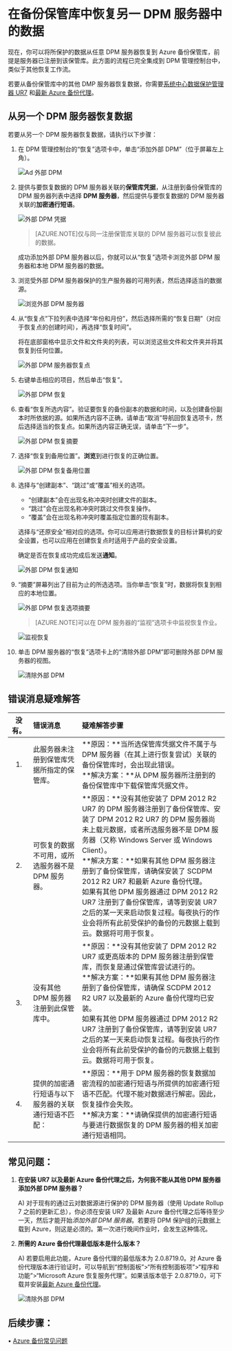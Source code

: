 <properties
	pageTitle="在备份保管库中恢复另一 DPM 服务器中的数据 | Azure"
	description="将所保护的数据从任意 DPM 服务器恢复到 Azure 备份保管库，前提是服务器已注册到该保管库。"
	services="backup"
	documentationCenter=""
	authors="giridharreddy"
	manager="shreeshd"
	editor=""/>

<tags
	ms.service="backup"
	ms.date="09/14/2015"
	wacn.date="04/12/2016"/>

# 在备份保管库中恢复另一 DPM 服务器中的数据
现在，你可以将所保护的数据从任意 DPM 服务器恢复到 Azure 备份保管库，前提是服务器已注册到该保管库。此方面的流程已完全集成到 DPM 管理控制台中，类似于其他恢复工作流。

若要从备份保管库中的其他 DMP 服务器恢复数据，你需要[系统中心数据保护管理器 UR7](https://support.microsoft.com/zh-cn/kb/3065246) 和[最新 Azure 备份代理](http://aka.ms/azurebackup_agent)。

## 从另一个 DPM 服务器恢复数据
若要从另一个 DPM 服务器恢复数据，请执行以下步骤：

1. 在 DPM 管理控制台的“恢复”选项卡中，单击“添加外部 DPM”（位于屏幕左上角）。

    ![Ad 外部 DPM](./media/backup-azure-alternate-dpm-server/add-external-dpm.png)

2. 提供与要恢复数据的 DPM 服务器关联的**保管库凭据**，从注册到备份保管库的 DPM 服务器列表中选择 **DPM 服务器**，然后提供与要恢复数据的 DPM 服务器关联的**加密通行短语**。

    ![外部 DPM 凭据](./media/backup-azure-alternate-dpm-server/external-dpm-credentials.png)

    >[AZURE.NOTE]仅与同一注册保管库关联的 DPM 服务器可以恢复彼此的数据。

    成功添加外部 DPM 服务器以后，你就可以从“恢复”选项卡浏览外部 DPM 服务器和本地 DPM 服务器的数据。

3. 浏览受外部 DPM 服务器保护的生产服务器的可用列表，然后选择适当的数据源。

    ![浏览外部 DPM 服务器](./media/backup-azure-alternate-dpm-server/browse-external-dpm.png)

4. 从“恢复点”下拉列表中选择“年份和月份”，然后选择所需的“恢复日期”（对应于恢复点的创建时间），再选择“恢复时间”。

    将在底部窗格中显示文件和文件夹的列表，可以浏览这些文件和文件夹并将其恢复到任何位置。

    ![外部 DPM 服务器恢复点](./media/backup-azure-alternate-dpm-server/external-dpm-recoverypoint.png)

5. 右键单击相应的项目，然后单击“恢复”。

    ![外部 DPM 恢复](./media/backup-azure-alternate-dpm-server/recover.png)

6. 查看“恢复所选内容”。验证要恢复的备份副本的数据和时间，以及创建备份副本时所依据的源。如果所选内容不正确，请单击“取消”导航回恢复选项卡，然后选择适当的恢复点。如果所选内容正确无误，请单击“下一步”。

    ![外部 DPM 恢复摘要](./media/backup-azure-alternate-dpm-server/external-dpm-recovery-summary.png)

7. 选择“恢复到备用位置”。**浏览**到进行恢复的正确位置。

    ![外部 DPM 恢复备用位置](./media/backup-azure-alternate-dpm-server/external-dpm-recovery-alternate-location.png)

8. 选择与“创建副本”、“跳过”或“覆盖”相关的选项。
    - “创建副本”会在出现名称冲突时创建文件的副本。
    - “跳过”会在出现名称冲突时跳过文件恢复操作。
    - “覆盖”会在出现名称冲突时覆盖指定位置的现有副本。

    选择与“还原安全”相对应的选项。你可以应用进行数据恢复的目标计算机的安全设置，也可以应用在创建恢复点时适用于产品的安全设置。

    确定是否在恢复成功完成后发送**通知**。

    ![外部 DPM 恢复通知](./media/backup-azure-alternate-dpm-server/external-dpm-recovery-notifications.png)

9. “摘要”屏幕列出了目前为止的所选选项。当你单击“恢复”时，数据将恢复到相应的本地位置。

    ![外部 DPM 恢复选项摘要](./media/backup-azure-alternate-dpm-server/external-dpm-recovery-options-summary.png)

    >[AZURE.NOTE]可以在 DPM 服务器的“监视”选项卡中监视恢复作业。

    ![监视恢复](./media/backup-azure-alternate-dpm-server/monitoring-recovery.png)

10. 单击 DPM 服务器的“恢复”选项卡上的“清除外部 DPM”即可删除外部 DPM 服务器的视图。

    ![清除外部 DPM](./media/backup-azure-alternate-dpm-server/clear-external-dpm.png)

## 错误消息疑难解答
|没有。 |	错误消息 |	疑难解答步骤 |
| :-------------: |:-------------| :-----|
|1.|		此服务器未注册到保管库凭据所指定的保管库。|	**原因：**当所选保管库凭据文件不属于与 DPM 服务器（在其上进行恢复尝试）关联的备份保管库时，会出现此错误。<br>**解决方案：**从 DPM 服务器所注册到的备份保管库中下载保管库凭据文件。|
|2.|		可恢复的数据不可用，或所选服务器不是 DPM 服务器。|	**原因：**没有其他安装了 DPM 2012 R2 UR7 的 DPM 服务器注册到了备份保管库、安装了 DPM 2012 R2 UR7 的 DPM 服务器尚未上载元数据，或者所选服务器不是 DPM 服务器（又称 Windows Server 或 Windows Client）。<br>**解决方案：**如果有其他 DPM 服务器注册到了备份保管库，请确保安装了 SCDPM 2012 R2 UR7 和最新 Azure 备份代理。<br>如果有其他 DPM 服务器通过 DPM 2012 R2 UR7 注册到了备份保管库，请等到安装 UR7 之后的某一天来启动恢复过程。每夜执行的作业会将所有此前受保护的备份的元数据上载到云。数据将可用于恢复。|
|3.|		没有其他 DPM 服务器注册到此保管库中。|	**原因：**没有其他安装了 DPM 2012 R2 UR7 或更高版本的 DPM 服务器注册到保管库，而恢复是通过保管库尝试进行的。<br>**解决方案：**如果有其他 DPM 服务器注册到了备份保管库，请确保 SCDPM 2012 R2 UR7 以及最新的 Azure 备份代理均已安装。<br>如果有其他 DPM 服务器通过 DPM 2012 R2 UR7 注册到了备份保管库，请等到安装 UR7 之后的某一天来启动恢复过程。每夜执行的作业会将所有此前受保护的备份的元数据上载到云。数据将可用于恢复。|
|4.|		提供的加密通行短语与以下服务器的关联通行短语不匹配：**<server name>**|	**原因：**用于 DPM 服务器的恢复数据加密流程的加密通行短语与所提供的加密通行短语不匹配。代理不能对数据进行解密。因此，恢复操作会失败。<br>**解决方案：**请确保提供的加密通行短语与要进行数据恢复的 DPM 服务器的相关加密通行短语相同。|

## 常见问题：
1. **在安装 UR7 以及最新 Azure 备份代理之后，为何我不能从其他 DPM 服务器添加外部 DPM 服务器？**

    A) 对于现有的通过云对数据源进行保护的 DPM 服务器（使用 Update Rollup 7 之前的更新汇总），你必须在安装 UR7 及最新 Azure 备份代理之后等待至少一天，然后才能开始*添加外部 DPM 服务器*。若要将 DPM 保护组的元数据上载到 Azure，则这是必须的。第一次进行晚间作业时，会发生这种情况。

2. **所需的 Azure 备份代理最低版本是什么版本？**

    A) 若要启用此功能，Azure 备份代理的最低版本为 2.0.8719.0。对 Azure 备份代理版本进行验证时，可以导航到“控制面板”>“所有控制面板项”>“程序和功能”>“Microsoft Azure 恢复服务代理”。如果该版本低于 2.0.8719.0，可下载并安装[最新 Azure 备份代理](https://go.microsoft.com/fwLink/?LinkID=288905)。

    ![清除外部 DPM](./media/backup-azure-alternate-dpm-server/external-dpm-azurebackupagentversion.png)

## 后续步骤：
• [Azure 备份常见问题](/documentation/articles/backup-azure-backup-faq)

<!---HONumber=76-->